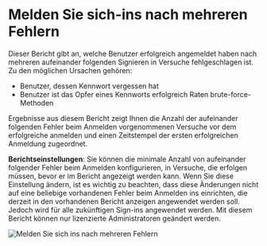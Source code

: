 <properties
    pageTitle="Melden Sie sich ins nach mehreren Fehlern"
    description="Ein Bericht, der Benutzer, die erfolgreich angemeldet haben angibt nach mehreren aufeinander folgenden Signieren in Versuche fehlgeschlagen ist."
    services="active-directory"
    documentationCenter=""
    authors="SSalahAhmed"
    manager="femila"
    editor=""/>

<tags
    ms.service="active-directory"
    ms.workload="identity"
    ms.tgt_pltfrm="na"
    ms.devlang="na"
    ms.topic="article"
    ms.date="03/04/2016"
    ms.author="saah;kenhoff"/>

# <a name="sign-ins-after-multiple-failures"></a>Melden Sie sich-ins nach mehreren Fehlern
Dieser Bericht gibt an, welche Benutzer erfolgreich angemeldet haben nach mehreren aufeinander folgenden Signieren in Versuche fehlgeschlagen ist. Zu den möglichen Ursachen gehören:

- Benutzer, dessen Kennwort vergessen hat</li><li>Benutzer ist das Opfer eines Kennworts erfolgreich Raten brute-force-Methoden

Ergebnisse aus diesem Bericht zeigt Ihnen die Anzahl der aufeinander folgenden Fehler beim Anmelden vorgenommenen Versuche vor dem erfolgreiche anmelden und einen Zeitstempel der ersten erfolgreichen Anmeldung zugeordnet.

**Berichtseinstellungen**: Sie können die minimale Anzahl von aufeinander folgender Fehler beim Anmelden konfigurieren, in Versuche, die erfolgen müssen, bevor er im Bericht angezeigt werden kann. Wenn Sie diese Einstellung ändern, ist es wichtig zu beachten, dass diese Änderungen nicht auf eine beliebige vorhandenen Fehler beim Anmelden ins einrichten, die derzeit in den vorhandenen Bericht anzeigen angewendet werden soll. Jedoch wird für alle zukünftigen Sign-ins angewendet werden. Mit diesem Bericht können nur lizenzierte Administratoren geändert werden.


![Melden Sie sich ins nach mehreren Fehlern](./media/active-directory-reporting-sign-ins-after-multiple-failures/signInsAfterMultipleFailures.PNG)

